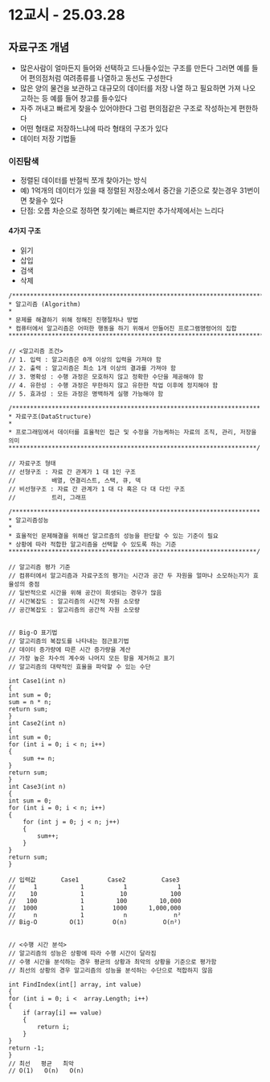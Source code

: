 # 12교시 - 25.03.28
## 자료구조 개념
- 많은사람이 얼마든지 들어와 선택하고 드나들수있는 구조를 만든다 그러면 예를 들어 편의점처럼 여려종류를 나열하고 동선도 구성한다
- 많은 양의 물건을 보관하고 대규모의 데이터를 저장 나열 하고 필요하면 가져 나오고하는 등 예를 들어 창고를 들수있다
- 자주 꺼내고 빠르게 찾을수 있어야한다 그럼 편의점같은 구조로 작성하는게 편한하다
- 어떤 형태로 저장하느냐에 따라 형태의 구조가 있다
- 데이터 저장 기법들

### 이진탐색
- 정렬된 데이터를 반절씩 쪼개 찾아가는 방식
- 예) 1억개의 데이터가 있을 때 정렬된 저장소에서 중간을 기준으로 찾는경우 31번이면 찾을수 있다
- 단점: 오름 차순으로 정하면 찾기에는 빠르지만 추가삭제에서는 느리다

#### 4가지 구조
- 읽기
- 삽입
- 검색
- 삭제


```
/**********************************************************************************
* 알고리즘 (Algorithm)
*
* 문제를 해결하기 위해 정해진 진행절차나 방법
* 컴퓨터에서 알고리즘은 어떠한 행동을 하기 위해서 만들어진 프로그램명령어의 집합
**********************************************************************************/

// <알고리즘 조건>
// 1. 입력 : 알고리즘은 0개 이상의 입력을 가져야 함
// 2. 출력 : 알고리즘은 최소 1개 이상의 결과를 가져야 함
// 3. 명확성 : 수행 과정은 모호하지 않고 정확한 수단을 제공해야 함
// 4. 유한성 : 수행 과정은 무한하지 않고 유한한 작업 이후에 정지해야 함
// 5. 효과성 : 모든 과정은 명백하게 실행 가능해야 함

/*********************************************************************
* 자료구조(DataStructure)
*
* 프로그래밍에서 데이터를 효율적인 접근 및 수정을 가능케하는 자료의 조직, 관리, 저장을 의미
*********************************************************************/

// 자료구조 형태
// 선형구조 : 자료 간 관계가 1 대 1인 구조
//          배열, 연결리스트, 스택, 큐, 덱
// 비선형구조 : 자료 간 관계가 1 대 다 혹은 다 대 다인 구조
//          트리, 그래프

/*********************************************************************
* 알고리즘성능
*
* 효율적인 문제해결을 위해선 알고르즘의 성능을 판단할 수 있는 기준이 필요
* 상황에 따라 적합한 알고리즘을 선택할 수 있도록 하는 기준
*********************************************************************/

// 알고리즘 평가 기준
// 컴퓨터에서 알고리즘과 자료구조의 평가는 시간과 공간 두 자원을 얼마나 소모하는지가 효율성의 중점
// 일반적으로 시간을 위해 공간이 희생되는 경우가 많음
// 시간복잡도 : 알고리즘의 시간적 자원 소모량
// 공간복잡도 : 알고리즘의 공간적 자원 소모량


// Big-O 표기법
// 알고리즘의 복잡도를 나타내는 점근표기법
// 데이터 증가량에 따른 시간 증가량을 계산
// 가장 높은 차수의 계수와 나머지 모든 항을 제거하고 표기
// 알고리즘의 대략적인 효율을 파악할 수 있는 수단

int Case1(int n) 
{
int sum = 0;
sum = n * n;
return sum;
}
int Case2(int n)
{
int sum = 0;
for (int i = 0; i < n; i++)
{
    sum += n;
}
return sum;
}
int Case3(int n)
{
int sum = 0;
for (int i = 0; i < n; i++)
{
    for (int j = 0; j < n; j++)
    {
        sum++;
    }
}
return sum;
}

// 입력값       Case1        Case2          Case3
//     1            1           1              1
//    10            1          10            100
//   100            1         100         10,000
//  1000            1        1000      1,000,000
//     n            1           n             n²
// Big-O         O(1)        O(n)          O(n²)


// <수행 시간 분석>
// 알고리즘의 성능은 상황에 따라 수행 시간이 달라짐
// 수행 시간을 분석하는 경우 평균의 상황과 최악의 상황을 기준으로 평가함
// 최선의 상황의 경우 알고리즘의 성능을 분석하는 수단으로 적합하지 않음

int FindIndex(int[] array, int value)
{
for (int i = 0; i <  array.Length; i++)
{
    if (array[i] == value)
    {
        return i;
    }
}
return -1;
}
// 최선   평균   최악
// O(1)   O(n)   O(n)
```

